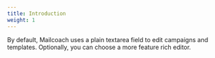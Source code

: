 ```yaml
---
title: Introduction
weight: 1
---
```


By default, Mailcoach uses a plain textarea field to edit campaigns and templates. Optionally, you can choose a more feature rich editor.

